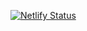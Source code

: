 [![Netlify Status](https://api.netlify.com/api/v1/badges/3e05e9af-d953-48b0-99aa-199efcfc3640/deploy-status)](https://app.netlify.com/sites/cleopatraestetica/deploys)

